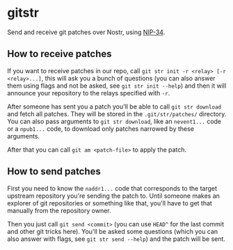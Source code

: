 # gitstr

Send and receive git patches over Nostr, using [NIP-34](https://github.com/nostr-protocol/nips/pull/997).

## How to receive patches

If you want to receive patches in our repo, call `git str init -r <relay> [-r <relay>...]`, this will ask you a bunch of questions (you can also answer them using flags and not be asked, see `git str init --help`) and then it will announce your repository to the relays specified with `-r`.

After someone has sent you a patch you'll be able to call `git str download` and fetch all patches. They will be stored in the `.git/str/patches/` directory. You can also pass arguments to `git str download`, like an `nevent1...` code or a `npub1...` code, to download only patches narrowed by these arguments.

After that you can call `git am <patch-file>` to apply the patch.

## How to send patches

First you need to know the `naddr1...` code that corresponds to the target upstream repository you're sending the patch to. Until someone makes an explorer of git repositories or something like that, you'll have to get that manually from the repository owner.

Then you just call `git send <commit>` (you can use `HEAD^` for the last commit and other git tricks here). You'll be asked some questions (which you can also answer with flags, see `git str send --help`) and the patch will be sent.
